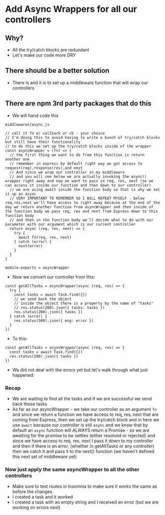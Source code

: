 # Add Async Wrappers for all our controllers

## Why?
* All the try/catch blocks are redundant
* Let's make our code more DRY

## There should be a better solution
* There is and it is to set up a middleware function that will wrap our controllers

## There are npm 3rd party packages that do this
* We will hand code this

`middlewares/async.js`

```
// call it fn or callback or cb - your choice
// I'm doing this to avoid having to write a bunch of try/catch blocks but still have their functionality
// to do this we set up the try/catch blocks inside of the wrapper
const asyncWrapper = (fn) => {
  // the first thing we want to do from this function is return another one
  // remember in express by default right way we got access to request(req),response(res),and next
  // And since we wrap our controller in my middleware
  // and you will see below we are actually invoking the async() wrapper right away and now we want to pass in req, res, next (so we can access it inside our function and then down to our controller)
  // we are using await inside the function body so that is why we set it up as async
  // VERY IMPORTANT TO REMEMBER SO I WILL REPEAT MYSELF - below req,res,next we'll have access to right away because at the end of the day we return another function from asyncWrapper and then inside of the function body we pass req, res and next from Express down to this function body
  // and then in the function body we'll decide what to do with our parameter with our argument which is our current controller
  return async (req, res, next) => {
    try {
      await fn(req, res, next)
    } catch (error) {
      next(error)
    }
  }
}

module.exports = asyncWrapper

```

* Now we convert our controller from this:

```
const getAllTasks = asyncWrapper(async (req, res) => {
  try {
    const tasks = await Task.find({})
    // we send back the object
    // inside the object there is a property by the name of "tasks"
    // res.status(200).json({ tasks: tasks })
    res.status(200).json({ tasks })
  } catch (error) {
    res.status(500).json({ msg: error })
  }
})
```

* To this:

```
const getAllTasks = asyncWrapper(async (req, res) => {
  const tasks = await Task.find({})
  res.status(200).json({ tasks })
})
```

* We did not deal with the errors yet but let's walk through what just happened:

### Recap
* We are waiting to find all the tasks and if we are successful we send back those tasks
* As far as our asyncWrapper - we take our controller as an argument `fn` and since we return a function we have access to req, res, next that are coming from Express, then we set up the try/catch block and in here we use `await` because our controller is still `async` and we know that by default an `async` function will ALWAYS return a Promise - so we are awaiting for the promise to be settles (either resolved or rejected) and since we have access to req, res, next I pass it down to my controller and then if there is an error, (whether in getAllTasks or any controller) then we catch it and pass it to the next() function (we haven't defined this next set of middleware yet)

### Now just apply the same asyncWrapper to all the other controllers
* Make sure to test routes in Insomnia to make sure it works the same as before the changes
* I created a task and it worked
* I created a task with an empty string and I received an error (but we are working on errors next)
